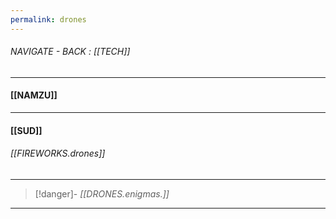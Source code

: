 ```yaml
---
permalink: drones
---
```


###### NAVIGATE - BACK : [[TECH]]
------
#### [[NAMZU]]



-----
#### [[SUD]]

###### [[FIREWORKS.drones]]




------
>[!danger]- *[[DRONES.enigmas.]]*
-----

